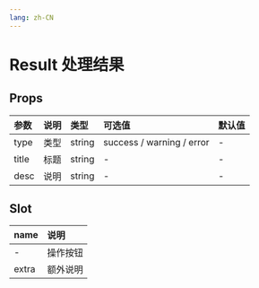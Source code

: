 ```yaml
---
lang: zh-CN
---
```


# Result 处理结果

## Props

| 参数  | 说明 | 类型   | 可选值                    | 默认值 |
| :---- | :--- | :----- | :------------------------ | :----- |
| type  | 类型 | string | success / warning / error | -      |
| title | 标题 | string | -                         | -      |
| desc  | 说明 | string | -                         | -      |

## Slot

| name  | 说明     |
| :---- | :------- |
| -     | 操作按钮 |
| extra | 额外说明 |